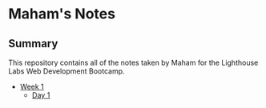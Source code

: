 # Maham's Notes

## Summary 

This repository contains all of the notes taken by Maham for the Lighthouse Labs Web Development Bootcamp.
* [Week 1](/Week_1)
  * [Day 1](/Week_1/Day_1)